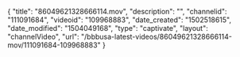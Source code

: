 {
    "title": "86049621328666114.mov",
    "description": "",
    "channelid": "111091684",
    "videoid": "109968883",
    "date_created": "1502518615",
    "date_modified": "1504049168",
    "type": "captivate",
    "layout": "channelVideo",
    "url": "\/bbbusa-latest-videos\/86049621328666114-mov\/111091684-109968883"
}